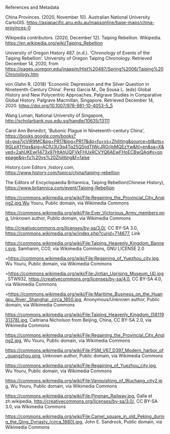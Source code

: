References and Metadata

China Provinces. (2020, November 10). Australian National University CartoGIS. https://asiapacific.anu.edu.au/mapsonline/base-maps/china-provinces-0

Wikipedia contributors. (2020, December 12). Taiping Rebellion. Wikipedia. https://en.wikipedia.org/wiki/Taiping_Rebellion

University of Oregon History 487. (n.d.). 'Chronology of Events of the Taiping Rebellion'. University of Oregon Taiping Chronology. Retrieved December 14, 2020, from https://pages.uoregon.edu/inaasim/Hist%20487/Spring%2006/Taiping%20Chronology.htm

von Glahn R. (2018) 'Economic Depression and the Silver Question in Nineteenth-Century China'. Perez Garcia M., De Sousa L. (eds) Global History and New Polycentric Approaches. Palgrave Studies in Comparative Global History. Palgrave Macmillan, Singapore. Retrieved December 14, 2020. https://doi.org/10.1007/978-981-10-4053-5_5


Wang Luman, National University of Singapore, http://scholarbank.nus.edu.sg/handle/10635/13111

Carol Ann Benedict, 'Bubonic Plague in Nineteenth-century China', https://books.google.com/books?id=gxa7jcVIR9MC&pg=PR17&lpg=PR17&dq=fu+vs+Zhiliting&source=bl&ots=9GLpX1YIqx&sig=ACfU3U3q4Tq25Q5ijdTIWcJRGrIpMQEzYw&hl=en&sa=X&ved=2ahUKEwj1473x97HtAhUQFVkFHUxRCVYQ6AEwFHoECBwQAg#v=onepage&q=fu%20vs%20Zhiliting&f=false

History.com Editors ,history.com, https://www.history.com/topics/china/taiping-rebellion

The Editors of Encyclopaedia Britannica, Taiping Rebellion(Chinese History), https://www.britannica.com/event/Taiping-Rebellion

https://commons.wikimedia.org/wiki/File:Regaining_the_Provincial_City_Anqing2.jpg,Wu Youru, Public domain, via Wikimedia Commons

https://commons.wikimedia.org/wiki/File:Ever_Victorious_Army_members.png, Unknown author, Public domain, via Wikimedia Commons

http://creativecommons.org/licenses/by-sa/3.0/, CC BY-SA 3.0, https://commons.wikimedia.org/w/index.php?curid=714677, Link

https://commons.wikimedia.org/wiki/File:Taiping_Heavenly_Kingdom_Banner.svg, Samhanin, CC0, via Wikimedia Commons, GNU LICENSE 2.0


=https://commons.wikimedia.org/wiki/File:Regaining_of_Yuezhou_city.jpg, Wu Youru, Public domain, via Wikimedia Commons

=https://commons.wikimedia.org/wiki/File:Jintian_Uprising_Museum_(4).jpg, STW932, https://creativecommons.org/licenses/by-sa/4.0, CC BY-SA 4.0, via Wikimedia Commons

=https://commons.wikimedia.org/wiki/File:Maritime_Business_on_the_Huangpu_River,_Shanghai,_circa_1850.jpg, Anonymous/Unknown author, Public domain, via Wikimedia Commons

https://commons.wikimedia.org/wiki/File:Taiping_Heavenly_Kingdom_(5811931378).jpg, Caitriana Nicholson from Beijing, China, CC BY-SA 2.0, via Wikimedia Commons

https://commons.wikimedia.org/wiki/File:Regaining_the_Provincial_City_Anqing2.jpg, Wu Youru, Public domain, via Wikimedia Commons

https://commons.wikimedia.org/wiki/File:PSM_V67_D397_Modern_harbor_of_guangzhou.png, Unknown author, Public domain, via Wikimedia Commons

https://commons.wikimedia.org/wiki/File:Regaining_of_Yuezhou_city.jpg, Wu Youru, Public domain, via Wikimedia Commons

https://commons.wikimedia.org/wiki/File:Vanquishing_of_Wuchang_city2.jpg, Wu Youru, Public domain, via Wikimedia Commons

https://commons.wikimedia.org/wiki/File:Pingnan_Railway.jpg, Galla at zh.wikipedia, http://creativecommons.org/licenses/by-sa/3.0/, CC BY-SA 3.0, via Wikimedia Commons

https://commons.wikimedia.org/wiki/File:Camel_square_in_old_Peking_during_the_Qing_Dynasty_(circa_1880).jpg, John E. Sandrock, Public domain, via Wikimedia Commons